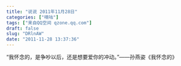 ```yaml
---
title: "说说 2011年11月28日"
categories: ["嘀咕"]
tags: ["来自QQ空间 qzone.qq.com"]
draft: false
slug: "DRlnAW"
date: "2011-11-28 13:37:36"
---
```


“我怀念的，是争吵以后，还是想要爱你的冲动。”——孙燕姿《我怀念的》
